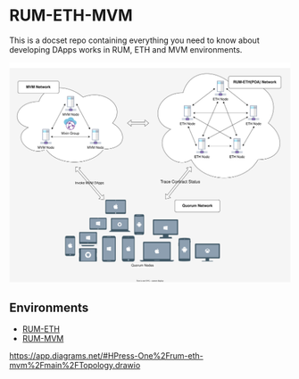 # RUM-ETH-MVM

This is a docset repo containing everything you need to know about developing DApps works in RUM, ETH and MVM environments.

 ![Topology](Topology.svg?t=1)

## Environments

- [RUM-ETH](RUM-ETH.md)
- [RUM-MVM](RUM-MVM.md)


https://app.diagrams.net/#HPress-One%2Frum-eth-mvm%2Fmain%2FTopology.drawio
